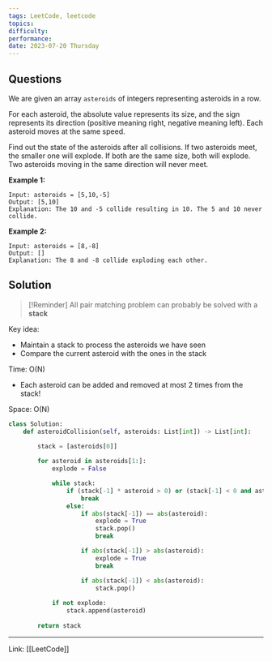 ```yaml
---
tags: LeetCode, leetcode
topics: 
difficulty:
performance:
date: 2023-07-20 Thursday
---
```


## Questions

We are given an array `asteroids` of integers representing asteroids in a row.

For each asteroid, the absolute value represents its size, and the sign represents its direction (positive meaning right, negative meaning left). Each asteroid moves at the same speed.

Find out the state of the asteroids after all collisions. If two asteroids meet, the smaller one will explode. If both are the same size, both will explode. Two asteroids moving in the same direction will never meet.

**Example 1:**

```
Input: asteroids = [5,10,-5]
Output: [5,10]
Explanation: The 10 and -5 collide resulting in 10. The 5 and 10 never collide.
```

**Example 2:**

```
Input: asteroids = [8,-8]
Output: []
Explanation: The 8 and -8 collide exploding each other.
```

## Solution

>[!Reminder]
> All pair matching problem can probably be solved with a **stack**

Key idea:
- Maintain a stack to process the asteroids we have seen
- Compare the current asteroid with the ones in the stack

Time: O(N)
- Each asteroid can be added and removed at most 2 times from the stack!

Space: O(N)

```python
class Solution:
    def asteroidCollision(self, asteroids: List[int]) -> List[int]:
    
        stack = [asteroids[0]]

        for asteroid in asteroids[1:]:
            explode = False

            while stack:
                if (stack[-1] * asteroid > 0) or (stack[-1] < 0 and asteroid > 0):
                    break
                else:
                    if abs(stack[-1]) == abs(asteroid):
                        explode = True
                        stack.pop()
                        break

                    if abs(stack[-1]) > abs(asteroid):
                        explode = True
                        break

                    if abs(stack[-1]) < abs(asteroid):
                        stack.pop()
            
            if not explode:
                stack.append(asteroid)
        
        return stack
```

---
Link: [[LeetCode]]

